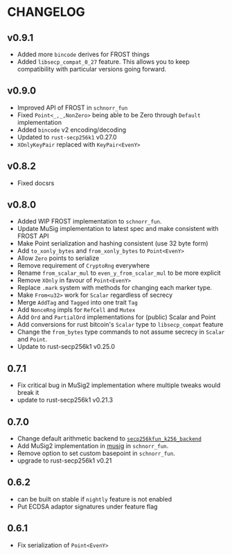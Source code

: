 # CHANGELOG


## v0.9.1

- Added more `bincode` derives for FROST things
- Added `libsecp_compat_0_27` feature. This allows you to keep compatibility with particular versions going forward.

## v0.9.0

- Improved API of FROST in `schnorr_fun`
- Fixed `Point<_,_,NonZero>` being able to be Zero through `Default` implementation
- Added `bincode` v2 encoding/decoding
- Updated to `rust-secp256k1` v0.27.0
- `XOnlyKeyPair` replaced with `KeyPair<EvenY>`

## v0.8.2

- Fixed docsrs

## v0.8.0

- Added WIP FROST implementation to `schnorr_fun`.
- Update MuSig implementation to latest spec and make consistent with FROST API
- Make Point<EvenY> serialization and hashing consistent (use 32 byte form)
- Add `to_xonly_bytes` and `from_xonly_bytes` to `Point<EvenY>`
- Allow `Zero` points to serialize
- Remove requirement of `CryptoRng` everywhere
- Rename `from_scalar_mul` to `even_y_from_scalar_mul` to be more explicit
- Remove `XOnly` in favour of `Point<EvenY>`
- Replace `.mark` system with methods for changing each marker type.
- Make `From<u32>` work for `Scalar` regardless of secrecy
- Merge `AddTag` and `Tagged` into one trait `Tag`
- Add `NonceRng` impls for `RefCell` and `Mutex`
- Add `Ord` and `PartialOrd` implementations for (public) Scalar and Point
- Add conversions for rust bitcoin's `Scalar` type to `libsecp_compat` feature
- Change the `from_bytes` type commands to not assume secrecy in `Scalar` and `Point`.
- Update to rust-secp256k1 v0.25.0


## 0.7.1

- Fix critical bug in MuSig2 implementation where multiple tweaks would break it
- update to rust-secp256k1 v0.21.3

## 0.7.0

- Change default arithmetic backend to [`secp256kfun_k256_backend`](https://docs.rs/secp256kfun_k256_backend/2.0.0/secp256kfun_k256_backend/)
- Add MuSig2 implementation in [musig](./schnorr_fun/src/musig.rs) in `schnorr_fun`.
- Remove option to set custom basepoint in `schnorr_fun`.
- upgrade to rust-secp256k1 v0.21

## 0.6.2

- can be built on stable if `nightly` feature is not enabled
- Put ECDSA adaptor signatures under feature flag

## 0.6.1

- Fix serialization of `Point<EvenY>`

